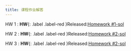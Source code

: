 ```yaml
---
title: 课程作业解答
---
```


HW 1
: **HW**{: .label .label-red }Released:[Homework #1-sol](https://basics.sjtu.edu.cn/~yangqizhe/pdf/la2025s/homework/LA-hw1-answer.pdf)  

HW 2
: **HW**{: .label .label-red }Released:[Homework #2-sol](https://basics.sjtu.edu.cn/~yangqizhe/pdf/la2025s/homework/LA-hw2-answer.pdf)  

HW 3
: **HW**{: .label .label-red }Released:[Homework #2-sol](https://basics.sjtu.edu.cn/~yangqizhe/pdf/la2025s/homework/LA-hw3-answer.pdf)  